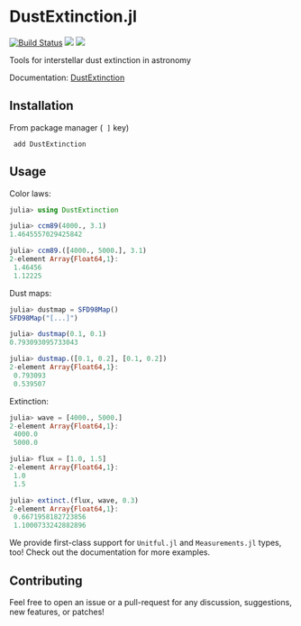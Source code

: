 # DustExtinction.jl

[![Build Status](https://img.shields.io/travis/JuliaAstro/DustExtinction.jl.svg)](https://travis-ci.org/JuliaAstro/DustExtinction.jl)
[![](https://img.shields.io/badge/docs-stable-blue.svg)](https://JuliaAstro.github.io/DustExtinction.jl/stable)
[![](https://img.shields.io/badge/docs-dev-blue.svg)](https://JuliaAstro.github.io/DustExtinction.jl/dev)


Tools for interstellar dust extinction in astronomy

Documentation: [DustExtinction](https://JuliaAstro.github.io/DustExtinction.jl/stable)

## Installation

From package manager (``` ]``` key)

``` add DustExtinction```

## Usage

Color laws:

```julia
julia> using DustExtinction

julia> ccm89(4000., 3.1)
1.4645557029425842

julia> ccm89.([4000., 5000.], 3.1)
2-element Array{Float64,1}:
 1.46456
 1.12225
```

Dust maps:

```julia
julia> dustmap = SFD98Map()
SFD98Map("[...]")

julia> dustmap(0.1, 0.1)
0.793093095733043

julia> dustmap.([0.1, 0.2], [0.1, 0.2])
2-element Array{Float64,1}:
 0.793093
 0.539507
```

Extinction:

```julia
julia> wave = [4000., 5000.]
2-element Array{Float64,1}:
 4000.0
 5000.0

julia> flux = [1.0, 1.5]
2-element Array{Float64,1}:
 1.0
 1.5

julia> extinct.(flux, wave, 0.3)
2-element Array{Float64,1}:
 0.6671958182723856
 1.1000733242882896

```

We provide first-class support for `Unitful.jl` and `Measurements.jl` types, too! Check out the documentation for more examples.

## Contributing

Feel free to open an issue or a pull-request for any discussion, suggestions, new features, or patches!
